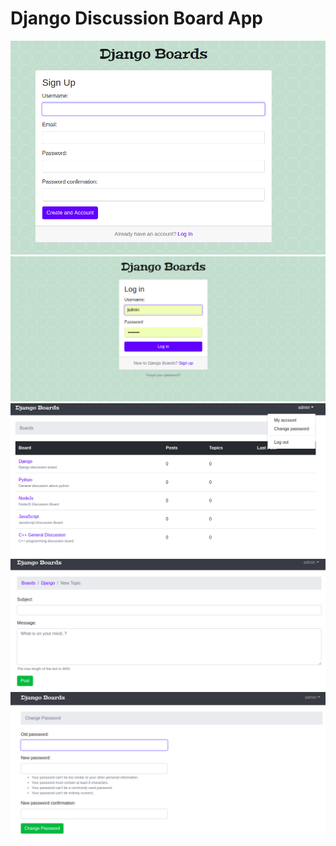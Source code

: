 # Django Discussion Board App
![](/README_IMAGES/signup-page.png)
![](/README_IMAGES/login-page.png)
![](/README_IMAGES/home.png)
![](/README_IMAGES/newtopics.png)
![](/README_IMAGES/password-change.png)